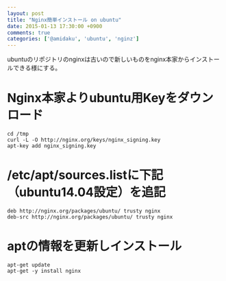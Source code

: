 ```yaml
---
layout: post
title: "Nginx簡単インストール on ubuntu"
date: 2015-01-13 17:30:00 +0900
comments: true
categories: ['@amidaku', 'ubuntu', 'nginz']
---
```


ubuntuのリポジトリのnginxは古いので新しいものをnginx本家からインストールできる様にする。

# Nginx本家よりubuntu用Keyをダウンロード

```
cd /tmp
curl -L -O http://nginx.org/keys/nginx_signing.key
apt-key add nginx_signing.key
```

# /etc/apt/sources.listに下記（ubuntu14.04設定）を追記

```
deb http://nginx.org/packages/ubuntu/ trusty nginx
deb-src http://nginx.org/packages/ubuntu/ trusty nginx
```

# aptの情報を更新しインストール

```
apt-get update
apt-get -y install nginx
```
